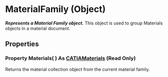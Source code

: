 # MaterialFamily (Object)

**_Represents a Material Family object._**
This object is used to group Materials objects in a material document.

## Properties

### Property **Materials**( ) As [CATIAMaterials](../CATMatInterfaces/interface_Materials_17972.md) (Read Only)

Returns the material collection object from the current material family.